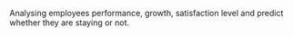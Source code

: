 Analysing employees performance, growth, satisfaction level and predict whether they are staying or not. 
